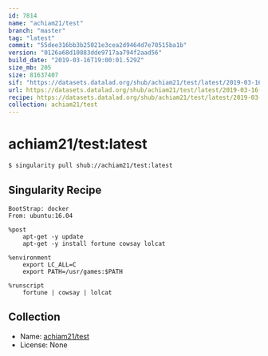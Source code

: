 ```yaml
---
id: 7814
name: "achiam21/test"
branch: "master"
tag: "latest"
commit: "55dee316bb3b25021e3cea2d9464d7e70515ba1b"
version: "0126a68d10883dde9717aa794f2aad56"
build_date: "2019-03-16T19:00:01.529Z"
size_mb: 205
size: 81637407
sif: "https://datasets.datalad.org/shub/achiam21/test/latest/2019-03-16-55dee316-0126a68d/0126a68d10883dde9717aa794f2aad56.simg"
url: https://datasets.datalad.org/shub/achiam21/test/latest/2019-03-16-55dee316-0126a68d/
recipe: https://datasets.datalad.org/shub/achiam21/test/latest/2019-03-16-55dee316-0126a68d/Singularity
collection: achiam21/test
---
```


# achiam21/test:latest

```bash
$ singularity pull shub://achiam21/test:latest
```

## Singularity Recipe

```singularity
BootStrap: docker
From: ubuntu:16.04

%post
    apt-get -y update
    apt-get -y install fortune cowsay lolcat

%environment
    export LC_ALL=C
    export PATH=/usr/games:$PATH

%runscript
    fortune | cowsay | lolcat
```

## Collection

 - Name: [achiam21/test](https://github.com/achiam21/test)
 - License: None

